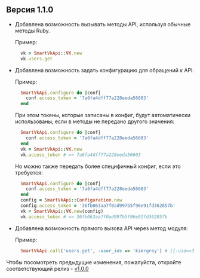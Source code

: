 
## Версия 1.1.0

* Добавлена возможность вызывать методы API, используя обычные методы Ruby.
  
  Пример:
  
  ```ruby
    vk = SmartVkApi::VK.new
    vk.users.get
  ```

* Добавлена возможность задать конфигурацию для обращений к API.

  Пример:

  ```ruby
    SmartVkApi.configure do |conf|
      conf.access_token = '7a6fa4dff77a228eeda56603'
    end
  ```

  При этом токены, которые записаны в конфиг, будут автоматически использованы, если в методы не передано другого значения:

  ```ruby
    SmartVkApi.configure do |conf|
      conf.access_token = '7a6fa4dff77a228eeda56603'
    end
    vk = SmartVkApi::VK.new
    vk.access_token # => 7a6fa4dff77a228eeda56603
  ```

  Но можно также передать более специфичный конфиг, если это требуется:

  ```ruby
    SmartVkApi.configure do |conf|
      conf.access_token = '7a6fa4dff77a228eeda56603'
    end
    config = SmartVkApi::Configuration.new
    config.access_token = '36fb063aa7f0ad997b5f96e91fd362857b'
    vk = SmartVkApi::VK.new(config)
    vk.access_token # => 36fb063aa7f0ad997b5f96e91fd362857b
  ```

* Добавлена возможность прямого вызова API через метод модуля:
  
  Пример:

  ```ruby
    SmartVkApi.call('users.get', :user_ids => 'kimrgrey') # [{:uid=>3710412, :first_name=>"Сергей", :last_name=>"Цветков", :hidden=>1}]
  ```

Чтобы посомотреть предыдущие изменения, пожалуйста, откройте соответствующий релиз - [v1.0.0](https://github.com/kimrgrey/smart_vk_api/tree/v1.0.0)